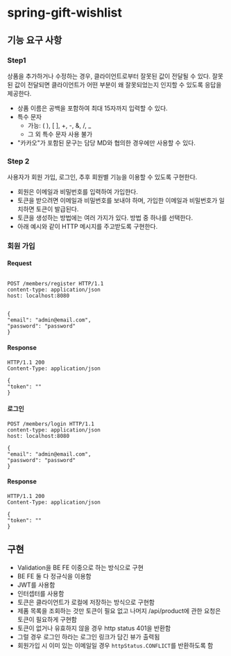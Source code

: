 # spring-gift-wishlist

## 기능 요구 사항

### Step1
상품을 추가하거나 수정하는 경우, 클라이언트로부터 잘못된 값이 전달될 수 있다. 잘못된 값이 전달되면 클라이언트가 어떤 부분이 왜 잘못되었는지 인지할 수 있도록 응답을 제공한다.

- 상품 이름은 공백을 포함하여 최대 15자까지 입력할 수 있다.
- 특수 문자
  - 가능: ( ), [ ], +, -, &, /, _
  - 그 외 특수 문자 사용 불가
- "카카오"가 포함된 문구는 담당 MD와 협의한 경우에만 사용할 수 있다.

### Step 2
사용자가 회원 가입, 로그인, 추후 회원별 기능을 이용할 수 있도록 구현한다.

- 회원은 이메일과 비밀번호를 입력하여 가입한다.
- 토큰을 받으려면 이메일과 비밀번호를 보내야 하며, 가입한 이메일과 비밀번호가 일치하면 토큰이 발급된다.
- 토큰을 생성하는 방법에는 여러 가지가 있다. 방법 중 하나를 선택한다.
- 아래 예시와 같이 HTTP 메시지를 주고받도록 구현한다.

### 회원 가입
#### Request
```http

POST /members/register HTTP/1.1
content-type: application/json
host: localhost:8080


{
"email": "admin@email.com",
"password": "password"
}
```


#### Response
```http
HTTP/1.1 200
Content-Type: application/json

{
"token": ""
}
```

#### 로그인
```http
POST /members/login HTTP/1.1
content-type: application/json
host: localhost:8080

{
"email": "admin@email.com",
"password": "password"
}
```

#### Response
```http
HTTP/1.1 200
Content-Type: application/json

{
"token": ""
}
```



## 구현
- Validation을 BE FE 이중으로 하는 방식으로 구현
- BE FE 둘 다 정규식을 이용함
- JWT를 사용함
- 인터셉터를 사용함
- 토큰은 클라이언트가 로컬에 저장하는 방식으로 구현함
- 제품 목록을 조회하는 것만 토큰이 필요 없고 나머지 /api/product에 관한 요청은 토큰이 필요하게 구현함
- 토큰이 없거나 유효하지 않을 경우 http status 401을 반환함
- 그럴 경우 로그인 하라는 로그인 링크가 담긴 뷰가 출력됨
- 회원가입 시 이미 있는 이메일일 경우 `httpStatus.CONFLICT`를 반환하도록 함